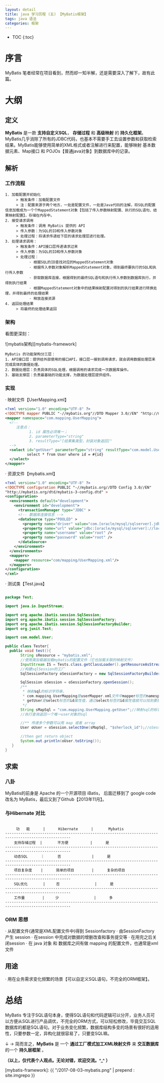 ```yaml
---
layout: detail
title: java 学习历程 (五) 【MyBatis框架】
tags: java 语法
categories: 框架
---
```


* TOC
{:toc}

# 序言
MyBatis 笔者经常在项目看到，然而却一知半解，还是需要深入了解下，故有此篇。

# 大纲

## 定义

**MyBatis** 是一款 **支持自定义SQL**， **存储过程** 和 **高级映射** 的 **持久化框架**。MyBatis几乎消除了所有的JDBC代码，也基本不需要手工去设置参数和获取检索结果。MyBatis能够使用简单的XML格式或者注解进行来配置，能够映射 基本数据元素、Map接口 和 POJOs【普通java对象】到数据库中的记录。

## 解析

### 工作流程

~~~
1. 加载配置并初始化
     > 触发条件：加载配置文件
     > 注：配置来源于两个地方，一处是配置文件，一处是Java代码的注解，将SQL的配置信息加载成为一个个MappedStatement对象【包括了传入参数映射配置、执行的SQL语句、结果映射配置】，存储在内存中。
2. 接受请求调用
     > 触发条件：调用 MyBatis 提供的 API
     > 传入参数：为SQL的ID和传入参数对象
     > 处理过程：将请求传递给下层的请求处理层进行处理。
3. 处理请求调用：
     > 触发条件：API接口层传递请求过来
     > 传入参数：为SQL的ID和传入参数对象
     > 处理过程：
           · 根据SQL的ID查找对应的MappedStatement对象
           · 根据传入参数对象解析MappedStatement对象，得到最终要执行的SQL和执行传入参数
           · 获取数据库连接，根据得到的最终SQL语句和执行传入参数到数据库执行，并得到执行结果
           · 根据MappedStatement对象中的结果映射配置对得到的执行结果进行转换处理，并得到最终的处理结果
           · 释放连接资源
4. 返回处理结果
     > 将最终的处理结果返回
~~~

### 架构

看图更深刻：

![mybatis架构][mybatis-framework]

~~~
MyBatis 的功能架构分三层：
1. API接口层：提供给外部使用的接口API，接口层一接到调用请求，就会调用数据处理层来完成具体的数据处理。
2. 数据处理层：负责具体的SQL处理，根据调用的请求完成一次数据库操作。
3. 基础支撑层：负责最基础的功能支撑，为数据处理层提供组件。
~~~


### 实现

· 映射文件【UserMapping.xml】

```xml
<?xml version="1.0" encoding="UTF-8" ?>
<!DOCTYPE mapper PUBLIC "-//mybatis.org"//DTD Mapper 3.0//EN" "http://mybatis.org/dtd/mybatis-3-mapper.dtd" >
<mapper namespace="com.mapping.UserMapping">
  <!--
     注意点：
           1. id 属性必须唯一；
           2. parameterType="string"
           3. resultType="[结果集类型，封装对象返回]"
  -->
  <select id="getUser" parameterType="string" resultType="com.model.User">
          select * from User where id = #{id}
  </select>
</mapper>
```

· 资源文件【mybatis.xml】

```xml
<?xml version="1.0" encoding="UTF-8" ?>
<!DOCTYPE configuration PUBLIC "-//mybatis.org//DTD Config 3.0//EN"
"http://mybatis.org/dtd/mybatis-3-config.dtd" >
<configuration>
  <environments default="development">
    <environment id="development">
      <transactionManager type="JDBC" >
      <!-- 数据库连接信息 -->
      <dataSource type="POOLED" >
        <property name="driver" value="com.[oracle/mysql/sqlserver].jdbc.Driver" />
        <property name="url" value="jdbc:[oracle/mysql/sqlserver]://localhost:[1521/3306/1433]/[实例名]" />
        <property name="username" value="root" />
        <property name="password" value="root" />
      </dataSource>
    </environment>
  </environments>
  <mappers>
    <mapper resource="com/mapping/UserMapping.xml"/>
  </mappers>
</configuration>
</xml>
```

· 测试类【Test.java】

```java

package Test;

import java.io.InputStream;

import org.apache.ibatis.session.SqlSession;
import org.apache.ibatis.session.SqlSessionFactory;
import org.apache.ibatis.session.SqlSessionFactoryBuilder;
import org.junit.Test;

import com.model.User;

public class Tester{
  public void test(){
       String sResource = "mybatis.xml";
       //使用类加载器加载mybatis的配置文件（它也加载关联的映射文件）
       InputStream IS = Tests.class.getClassLoader().getResourceAsStream(sResource);
       //构建sqlSession的工厂
       SqlSessionFactory oSessionFactory = new SqlSessionFactoryBuilder().build(IS);

       SqlSession oSession = oSessionFactory.openSession();
       /**
        * 映射sql的标识字符串，
        * com.mapping.UserMapping是userMapper.xml文件中mapper标签的namespace属性的值，
        * getUser是select标签的id属性值，通过select标签的id属性值就可以找到要执行的SQL
        */
       String sMapSql = "com.mapping.UserMapping.getUser";//映射sql的标识字符串
       //执行查询返回一个唯一user对象的sql

       //** 传递多个参数可以用 map 或者 array
       User oUser = oSession.selectOne(sMapSql, "$sherlock_id");//oSession。selectOne(sMapSql, map or array);

       //then get return object
       System.out.println(oUser.toString());
   }
}


```

## 求索

### 八卦
MyBatis的前身是 Apache 的一个开源项目 iBatis， 后面迁移到了 google code 改名为 MyBatis，最后又到了Github【2013年11月】。

### 与Hibernate 对比

~~~

     功   能      |      Hibernate      |       Mybatis
----------------------------------------------------------------------------------------------------
    支持存储过程  |       不方便          |      是    
----------------------------------------------------------------------------------------------------
    动态SQL      ｜　　　 否              |      是
----------------------------------------------------------------------------------------------------
    项目复杂度    |      简单的项目        |      复杂的项目
----------------------------------------------------------------------------------------------------
    SQL优化       |     否                |      是
----------------------------------------------------------------------------------------------------
    工作量        |     少                |      多
----------------------------------------------------------------------------------------------------

~~~


### ORM 思想
· 从配置文件(通常是XML配置文件中)得到 Sessionfactory
· 由SessionFactory  产生 session
· 在session 中完成对数据的增删改查和事务提交等
· 在用完之后关闭session
· 在 java 对象 和 数据库之间有做 mapping 的配置文件，也通常是xml 文件

## 用途

· 用在业务需求变化频繁的场景【可以自定义SQL语句，不完全的ORM框架】。


# 总结

MyBatis 专注于SQL语句本身，使得SQL语句和代码逻辑可以分开，业务人员可以方便从SQL进行产品调优，不完全的ORM方式，可以轻松修改，毕竟交互SQL数据库的都是SQL语句。对于业务变化频繁，数据库结构多变的场景有很好的适用性，只要参数一定，异构化就很容易了，只要变SQL嘛。



↓
→ 简而言之，**MyBatis** 是 一个 **通过工厂模式加工XML映射文件** 来 **交互数据库** 的一个 **持久层框架** 。


**（以上，仅代表个人观点。无论对错，欢迎交流。^_^ ）**


[mybatis-framework]: {{ "/2017-08-03-mybatis.png" | prepend : site.imgrepo }}
